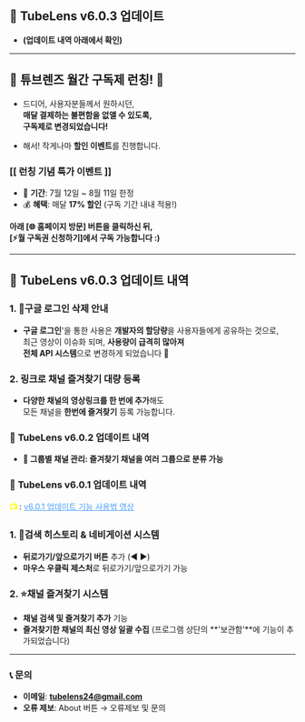 ## 🚀 TubeLens v6.0.3 업데이트
- **(업데이트 내역 아래에서 확인)**

---

## 🎉 **튜브렌즈 월간 구독제 런칭!** 🎉

- 드디어, 사용자분들께서 원하시던,<br>**매달 결제하는 불편함을 없앨 수 있도록,**<br>**구독제로 변경되었습니다!**

- 해서! 작게나마 **할인 이벤트**를 진행합니다.

###  **[[ 런칭 기념 특가 이벤트 ]]**
- 📅 **기간**: 7월 12일 ~ 8월 11일 한정
- 💰 **혜택**: 매달 **17% 할인** (구독 기간 내내 적용!)

**아래 [🌐 홈페이지 방문] 버튼을 클릭하신 뒤,**  
**[⚡월 구독권 신청하기]에서 구독 가능합니다 :)**

---

## 🚀 **TubeLens v6.0.3 업데이트 내역**
### 1. 🚨구글 로그인 삭제 안내
- **구글 로그인**'을 통한 사용은 **개발자의 할당량**을 사용자들에게 공유하는 것으로,<br>
  최근 영상이 이슈화 되며, **사용량이 급격히 많아져**<br>
**전체 API 시스템**으로 변경하게 되었습니다 🙏

### 2. 링크로 채널 즐겨찾기 대량 등록
- **다양한 채널의 영상링크를 한 번에 추가**해도<br>
모든 채널을 **한번에 즐겨찾기** 등록 가능합니다.

### 🚀 **TubeLens v6.0.2 업데이트 내역**
- **📁 그룹별 채널 관리: 즐겨찾기 채널을 여러 그룹으로 분류 가능**

### 🚀 **TubeLens v6.0.1 업데이트 내역**
<span style="color: #ffff00; font-weight: bold;">📺 </span>: <a href="https://youtu.be/K4fLTU3kZe0" style="color: #4a9eff; text-decoration: underline;">v6.0.1 업데이트 기능 사용법 영상</a>

### 1. 🔄검색 히스토리 & 네비게이션 시스템
- **뒤로가기/앞으로가기 버튼** 추가 (◀ ▶)
- **마우스 우클릭 제스처**로 뒤로가기/앞으로가기 가능

### 2. ⭐채널 즐겨찾기 시스템
- **채널 검색 및 즐겨찾기 추가** 기능
- **즐겨찾기한 채널의 최신 영상 일괄 수집**
(프로그램 상단의 **'보관함'**에 기능이 추가되었습니다)

---

### 📞 **문의**

- **이메일**: **tubelens24@gmail.com**
- **오류 제보**: About 버튼 → 오류제보 및 문의
